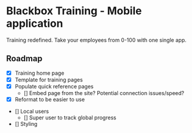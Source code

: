 # Blackbox Training - Mobile application

Training redefined. Take your employees from 0-100 with one single app.

## Roadmap

- [x] Training home page
- [x] Template for training pages
- [x] Populate quick reference pages
    - [] Embed page from the site? Potential connection issues/speed?
- [x] Reformat to be easier to use
- [] Local users
    - [] Super user to track global progress
- [] Styling